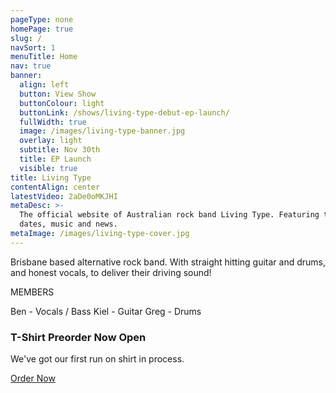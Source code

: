 ```yaml
---
pageType: none
homePage: true
slug: /
navSort: 1
menuTitle: Home
nav: true
banner:
  align: left
  button: View Show
  buttonColour: light
  buttonLink: /shows/living-type-debut-ep-launch/
  fullWidth: true
  image: /images/living-type-banner.jpg
  overlay: light
  subtitle: Nov 30th
  title: EP Launch
  visible: true
title: Living Type
contentAlign: center
latestVideo: 2aDe0oMKJHI
metaDesc: >-
  The official website of Australian rock band Living Type. Featuring tour
  dates, music and news.
metaImage: /images/living-type-cover.jpg
---
```

Brisbane based alternative rock band. With straight hitting guitar and drums, and honest vocals, to deliver their driving sound!

MEMBERS

Ben - Vocals / Bass
Kiel - Guitar
Greg - Drums

<div class="card text-white bg-dark mb-3">

<div class="card-body">

   <h3 class="card-title">T-Shirt Preorder Now Open</h3>

   <p class="card-text">We've got our first run on shirt in process. </p>

   <a href="/tshirt" class="btn btn-outline-warning">Order Now</a></div>

</div>
